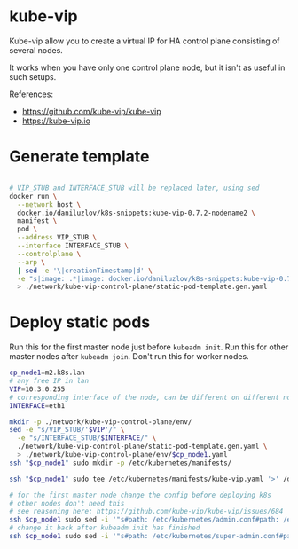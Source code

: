
# kube-vip

Kube-vip allow you to create a virtual IP for HA control plane consisting of several nodes.

It works when you have only one control plane node, but it isn't as useful in such setups.

References:
- https://github.com/kube-vip/kube-vip
- https://kube-vip.io

# Generate template

```bash

# VIP_STUB and INTERFACE_STUB will be replaced later, using sed
docker run \
  --network host \
  docker.io/daniluzlov/k8s-snippets:kube-vip-0.7.2-nodename2 \
  manifest \
  pod \
  --address VIP_STUB \
  --interface INTERFACE_STUB \
  --controlplane \
  --arp \
  | sed -e '\|creationTimestamp|d' \
  -e "s|image: .*|image: docker.io/daniluzlov/k8s-snippets:kube-vip-0.7.2-nodename3|" \
  > ./network/kube-vip-control-plane/static-pod-template.gen.yaml

```

# Deploy static pods

Run this for the first master node just before `kubeadm init`.
Run this for other master nodes after `kubeadm join`.
Don't run this for worker nodes.

```bash
cp_node1=m2.k8s.lan
# any free IP in lan
VIP=10.3.0.255
# corresponding interface of the node, can be different on different nodes
INTERFACE=eth1

mkdir -p ./network/kube-vip-control-plane/env/
sed -e "s/VIP_STUB/'$VIP'/" \
  -e "s/INTERFACE_STUB/$INTERFACE/" \
  ./network/kube-vip-control-plane/static-pod-template.gen.yaml \
  > ./network/kube-vip-control-plane/env/$cp_node1.yaml
ssh "$cp_node1" sudo mkdir -p /etc/kubernetes/manifests/

ssh "$cp_node1" sudo tee /etc/kubernetes/manifests/kube-vip.yaml '>' /dev/null < ./network/kube-vip-control-plane/env/$cp_node1.yaml

# for the first master node change the config before deploying k8s
# other nodes don't need this
# see reasoning here: https://github.com/kube-vip/kube-vip/issues/684
ssh $cp_node1 sudo sed -i '"s#path: /etc/kubernetes/admin.conf#path: /etc/kubernetes/super-admin.conf#"' /etc/kubernetes/manifests/kube-vip.yaml
# change it back after kubeadm init has finished
ssh $cp_node1 sudo sed -i '"s#path: /etc/kubernetes/super-admin.conf#path: /etc/kubernetes/admin.conf#"' /etc/kubernetes/manifests/kube-vip.yaml
```
